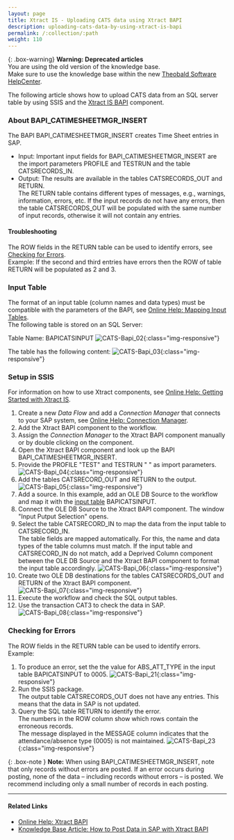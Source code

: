 ```yaml
---
layout: page
title: Xtract IS - Uploading CATS data using Xtract BAPI
description: uploading-cats-data-by-using-xtract-is-bapi
permalink: /:collection/:path
weight: 110
---
```


{: .box-warning}
**Warning: Deprecated articles** <br>
You are using the old version of the knowledge base.<br>
Make sure to use the knowledge base within the new [Theobald Software HelpCenter](https://helpcenter.theobald-software.com/).

The following article shows how to upload CATS data from an SQL server table by using SSIS and the [Xtract IS BAPI](https://help.theobald-software.com/en/xtract-is/bapi) component.

### About BAPI_CATIMESHEETMGR_INSERT

The BAPI BAPI_CATIMESHEETMGR_INSERT creates Time Sheet entries in SAP.

- Input:
Important input fields for BAPI_CATIMESHEETMGR_INSERT are the import parameters PROFILE and TESTRUN and the table CATSRECORDS_IN. 
- Output:
The results are available in the tables CATSRECORDS_OUT and RETURN. <br>
The RETURN table contains different types of messages, e.g., warnings, information, errors, etc. 
If the input records do not have any errors, then the table CATSRECORDS_OUT will be populated with the same number of input records, otherwise it will not contain any entries. <br>

#### Troubleshooting
The ROW fields in the RETURN table can be used to identify errors, see [Checking for Errors](#checking-for-errors).<br>
Example: If the second and third entries have errors then the ROW of table RETURN will be populated as 2 and 3.

### Input Table

The format of an input table (column names and data types) must be compatible with the parameters of the BAPI, see [Online Help: Mapping Input Tables](https://help.theobald-software.com/en/xtract-is/bapi/parameters#mapping-input-tables).<br>
The following table is stored on an SQL Server:

Table Name: BAPICATSINPUT
![CATS-Bapi_02](/img/contents/xis/CATS-Bapi_02.png){:class="img-responsive"}

The table has the following content:
![CATS-Bapi_03](/img/contents/xis/CATS-Bapi_03.png){:class="img-responsive"}

### Setup in SSIS

For information on how to use Xtract components, see [Online Help: Getting Started with Xtract IS](https://help.theobald-software.com/en/xtract-is/getting-started).

1. Create a new *Data Flow* and add a *Connection Manager* that connects to your SAP system, see [Online Help: Connection Manager](https://help.theobald-software.com/en/xtract-is/sap-connection/the-connection-manager).
2. Add the Xtract BAPI component to the workflow.
3. Assign the *Connection Manager* to the Xtract BAPI component manually or by double clicking on the component.
4. Open the Xtract BAPI component and look up the BAPI BAPI_CATIMESHEETMGR_INSERT.
5. Provide the PROFILE "TEST" and TESTRUN " " as import parameters.<br>
![CATS-Bapi_04](/img/contents/xis/BAPI-CATS-Imports.png){:class="img-responsive"}
6. Add the tables CATSRECORD_OUT and RETURN to the output.<br>
![CATS-Bapi_05](/img/contents/xis/BAPI-CATS-Tables.png){:class="img-responsive"}
7. Add a source. In this example, add an OLE DB Source to the workflow and map it with the [input table](#input-table) BAPICATSINPUT.
8. Connect the OLE DB Source to the Xtract BAPI component. The window "Input Putput Selection" opens.
9. Select the table CATSRECORD_IN to map the data from the input table to CATSRECORD_IN.<br>
The table fields are mapped automatically. For this, the name and data types of the table columns must match.
If the input table and CATSRECORD_IN do not match, add a Deprived Column component between the OLE DB Source and the Xtract BAPI component to format the input table accordingly.
![CATS-Bapi_06](/img/contents/xis/BAPI-CATS-mapping.png){:class="img-responsive"}
10. Create two OLE DB destinations for the tables CATSRECORDS_OUT and RETURN of the Xtract BAPI component.<br>
![CATS-Bapi_07](/img/contents/xis/CATS-Bapi_04.png){:class="img-responsive"}
11. Execute the workflow and check the SQL output tables.
12. Use the transaction CAT3 to check the data in SAP. <br>
![CATS-Bapi_08](/img/contents/xis/CATS-Bapi_16.png){:class="img-responsive"}

### Checking for Errors

The ROW fields in the RETURN table can be used to identify errors. Example:<br>

1. To produce an error, set the the value for ABS_ATT_TYPE in the input table BAPICATSINPUT to 0005.
![CATS-Bapi_21](/img/contents/xis/CATS-Bapi_21.jpg){:class="img-responsive"}
2. Run the SSIS package.<br>
The output table CATSRECORDS_OUT does not have any entries. This means that the data in SAP is not updated.
3. Query the SQL table RETURN to identify the error.<br>
The numbers in the ROW column show which rows contain the erroneous records. <br>
The message displayed in the MESSAGE column indicates that the attendance/absence type (0005) is not maintained.
![CATS-Bapi_23](/img/contents/xis/CATS-Bapi_23.jpg){:class="img-responsive"}

{: .box-note }
**Note:** When using BAPI_CATIMESHEETMGR_INSERT, note that only records without errors are posted. 
If an error occurs during posting, none of the data – including records without errors – is posted. 
We recommend including only a small number of records in each posting.


***********

#### Related Links
- [Online Help: Xtract BAPI](https://help.theobald-software.com/en/xtract-is/bapi) 
- [Knowledge Base Article: How to Post Data in SAP with Xtract BAPI](./xtract-is-how-to-post-data-in-sap)
